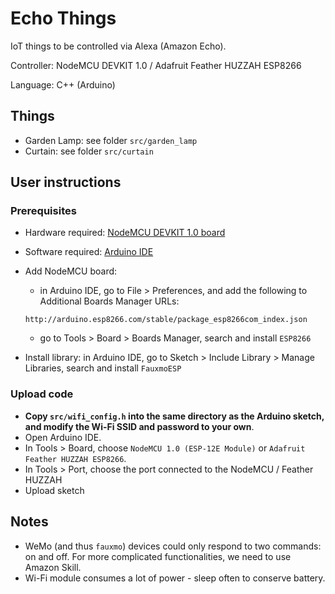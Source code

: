 # Echo Things

IoT things to be controlled via Alexa (Amazon Echo).

Controller: NodeMCU DEVKIT 1.0 / Adafruit Feather HUZZAH ESP8266

Language: C++ (Arduino)

## Things

- Garden Lamp: see folder `src/garden_lamp`
- Curtain: see folder `src/curtain`

## User instructions

### Prerequisites
- Hardware required: [NodeMCU DEVKIT 1.0 board](http://www.nodemcu.com)
- Software required: [Arduino IDE](https://www.arduino.cc/en/Main/Software)

- Add NodeMCU board:
  - in Arduino IDE, go to File > Preferences, and add the following to Additional Boards Manager URLs:

  ```
  http://arduino.esp8266.com/stable/package_esp8266com_index.json
  ```

  - go to Tools > Board > Boards Manager, search and install `ESP8266`

- Install library: in Arduino IDE, go to Sketch > Include Library > Manage Libraries, search and install `FauxmoESP`

### Upload code
- **Copy `src/wifi_config.h` into the same directory as the Arduino sketch, and modify the Wi-Fi SSID and password to your own**.
- Open Arduino IDE.
- In Tools > Board, choose `NodeMCU 1.0 (ESP-12E Module)` or `Adafruit Feather HUZZAH ESP8266`.
- In Tools > Port, choose the port connected to the NodeMCU / Feather HUZZAH
- Upload sketch

## Notes
- WeMo (and thus `fauxmo`) devices could only respond to two commands: on and off. For more complicated functionalities, we need to use Amazon Skill.
- Wi-Fi module consumes a lot of power - sleep often to conserve battery.
